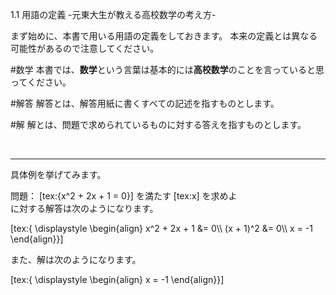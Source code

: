 1.1 用語の定義 -元東大生が教える高校数学の考え方-

まず始めに、本書で用いる用語の定義をしておきます。
本来の定義とは異なる可能性があるので注意してください。

#数学
本書では、**数学**という言葉は基本的には**高校数学**のことを言っていると思ってください。
<!--試験でいい点数をとることが目標となっています。-->

#解答
解答とは、解答用紙に書くすべての記述を指すものとします。

#解
解とは、問題で求められているものに対する答えを指すものとします。


<br>

***


具体例を挙げてみます。

問題： [tex:{x^2 + 2x + 1 = 0}] を満たす [tex:x] を求めよ  
に対する解答は次のようになります。


[tex:{ \\displaystyle
\\begin{align}
x^2 + 2x + 1 &= 0\\\\
(x + 1)^2 &= 0\\\\
x = -1
\end{align}}]


また、解は次のようになります。

[tex:{ \\displaystyle
\\begin{align}
 x = -1 
 \end{align}}]
